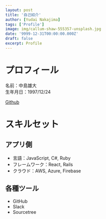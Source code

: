 ```yaml
---
layout: post
title: '自己紹介'
author: [Yudai Nakajima]
tags: ['Profile']
image: img/callum-shaw-555357-unsplash.jpg
date: '9999-12-31T00:00:00.000Z'
draft: false
excerpt: Profile
---
```


# プロフィール

名前：中島雄大  
生年月日：1997/12/24

[Github](https://github.com/yudai-nakajima)

# スキルセット

## アプリ側

- 言語：JavaScript, C#, Ruby
- フレームワーク：React, Rails
- クラウド：AWS, Azure, Firebase

## 各種ツール

- GitHub
- Slack
- Sourcetree

<!-- スキルセットの参考サイト -->
<!-- https://dividable.net/it-career/engineer/engineer-portfolio -->
